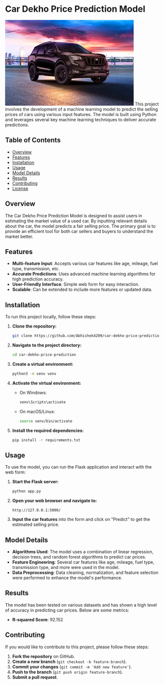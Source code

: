 # Car Dekho Price Prediction Model

![alt text](static/img/car.png)
This project involves the development of a machine learning model to predict the selling prices of cars using various input features. The model is built using Python and leverages several key machine learning techniques to deliver accurate predictions.

## Table of Contents

- [Overview](#overview)
- [Features](#features)
- [Installation](#installation)
- [Usage](#usage)
- [Model Details](#model-details)
- [Results](#results)
- [Contributing](#contributing)
- [License](#license)

## Overview

The Car Dekho Price Prediction Model is designed to assist users in estimating the market value of a used car. By inputting relevant details about the car, the model predicts a fair selling price. The primary goal is to provide an efficient tool for both car sellers and buyers to understand the market better.

## Features

- **Multi-feature Input**: Accepts various car features like age, mileage, fuel type, transmission, etc.
- **Accurate Predictions**: Uses advanced machine learning algorithms for high prediction accuracy.
- **User-Friendly Interface**: Simple web form for easy interaction.
- **Scalable**: Can be extended to include more features or updated data.

## Installation

To run this project locally, follow these steps:

1. **Clone the repository:**

    ```bash
    git clone https://github.com/Abhishek4209/car-dekho-price-prediction.git
    ```

2. **Navigate to the project directory:**

    ```bash
    cd car-dekho-price-prediction
    ```

3. **Create a virtual environment:**

    ```bash
    python3 -m venv venv
    ```

4. **Activate the virtual environment:**

    - On Windows:

        ```bash
        venv\Scripts\activate
        ```

    - On macOS/Linux:

        ```bash
        source venv/bin/activate
        ```

5. **Install the required dependencies:**

    ```bash
    pip install -r requirements.txt
    ```

## Usage

To use the model, you can run the Flask application and interact with the web form:

1. **Start the Flask server:**

    ```bash
    python app.py
    ```

2. **Open your web browser and navigate to:**

    ```
    http://127.0.0.1:5000/
    ```

3. **Input the car features** into the form and click on "Predict" to get the estimated selling price.

## Model Details

- **Algorithms Used**: The model uses a combination of linear regression, decision trees, and random forest algorithms to predict car prices.
- **Feature Engineering**: Several car features like age, mileage, fuel type, transmission type, and more were used in the model.
- **Data Preprocessing**: Data cleaning, normalization, and feature selection were performed to enhance the model's performance.

## Results

The model has been tested on various datasets and has shown a high level of accuracy in predicting car prices. Below are some metrics:


- **R-squared Score**:  92.152

## Contributing

If you would like to contribute to this project, please follow these steps:

1. **Fork the repository** on GitHub.
2. **Create a new branch** (`git checkout -b feature-branch`).
3. **Commit your changes** (`git commit -m 'Add new feature'`).
4. **Push to the branch** (`git push origin feature-branch`).
5. **Submit a pull request**.

